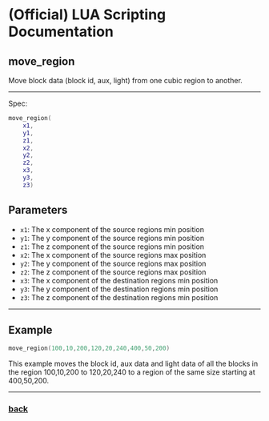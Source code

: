 
# (Official) LUA Scripting Documentation

## move_region

Move block data (block id, aux, light) from one cubic region to another.

___

Spec:

```lua
move_region(
	x1,
	y1,
	z1,
	x2,
	y2,
	z2,
	x3,
	y3,
	z3)
```

## Parameters

- `x1`: The x component of the source regions min position
- `y1`: The y component of the source regions min position
- `z1`: The z component of the source regions min position
- `x2`: The x component of the source regions max position
- `y2`: The y component of the source regions max position
- `z2`: The z component of the source regions max position
- `x3`: The x component of the destination regions min position
- `y3`: The y component of the destination regions min position
- `z3`: The z component of the destination regions min position

___

## Example

```lua
move_region(100,10,200,120,20,240,400,50,200)
```

This example moves the block id, aux data and light data of all the blocks in the region 100,10,200 to 120,20,240 to a region of the same size starting at 400,50,200.

___

### [back](../blocks)
